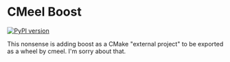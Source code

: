 # CMeel Boost

[![PyPI version](https://badge.fury.io/py/cmeel-boost.svg)](https://pypi.org/project/cmeel-boost)

This nonsense is adding boost as a CMake "external project" to be exported as a wheel by cmeel.
I'm sorry about that.
